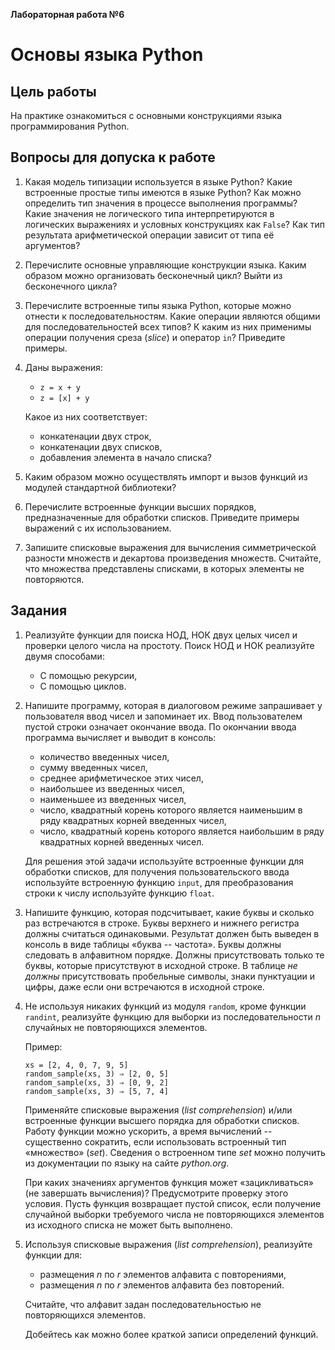 **Лабораторная работа №6**

# Основы языка Python

## Цель работы

На практике ознакомиться с основными конструкциями языка программирования Python.

## Вопросы для допуска к работе

1.  Какая модель типизации используется в языке Python? Какие встроенные простые типы имеются в языке Python? Как можно определить тип значения в процессе выполнения программы? Какие значения не логического типа интерпретируются в логических выражениях и условных конструкциях как `False`? Как тип результата арифметической операции зависит от типа её аргументов?

2.  Перечислите основные управляющие конструкции языка. Каким образом можно организовать бесконечный цикл? Выйти из бесконечного цикла?

3.  Перечислите встроенные типы языка Python, которые можно отнести к последовательностям. Какие операции являются общими для последовательностей всех типов? К каким из них применимы операции получения среза (*slice*) и оператор `in`? Приведите примеры.

4.  Даны выражения:

    + `z = x + y`
    + `z = [x] + y`
    
    Какое из них соответствует:
    
    +   конкатенации двух строк,
    +   конкатенации двух списков,
    +   добавления элемента в начало списка?

6.  Каким образом можно осуществлять импорт и вызов функций из модулей стандартной библиотеки? 

7.  Перечислите встроенные функции высших порядков, предназначенные для обработки списков. Приведите примеры выражений с их использованием.

8.  Запишите списковые выражения для вычисления симметрической разности множеств и декартова произведения множеств. Считайте, что множества представлены списками, в которых элементы не повторяются.

## Задания

1.  Реализуйте функции для поиска НОД, НОК двух целых чисел и проверки целого числа на простоту. Поиск НОД и НОК реализуйте двумя способами:

    +   С помощью рекурсии,
    +   С помощью циклов.
    
2.  Напишите программу, которая в диалоговом режиме запрашивает у пользователя ввод чисел и запоминает их. Ввод пользователем пустой строки означает окончание ввода. По окончании ввода программа вычисляет и выводит в консоль:

    +   количество введенных чисел,
    +   сумму введенных чисел,
    +   среднее арифметическое этих чисел,
    +   наибольшее из введенных чисел,
    +   наименьшее из введенных чисел,
    +   число, квадратный корень которого является наименьшим в ряду квадратных корней введенных чисел,
    +   число, квадратный корень которого является наибольшим в ряду квадратных корней введенных чисел.
    
    Для решения этой задачи используйте встроенные функции для обработки списков, для получения пользовательского ввода используйте встроенную функцию `input`, для преобразования строки к числу используйте функцию `float`.

3.  Напишите функцию, которая подсчитывает, какие буквы и сколько раз встречаются в строке. Буквы верхнего и нижнего регистра должны считаться одинаковыми. Результат должен быть выведен в консоль в виде таблицы «буква -- частота». Буквы должны следовать в алфавитном порядке. Должны присутствовать только те буквы, которые присутствуют в исходной строке. В таблице *не должны* присутствовать пробельные символы, знаки пунктуации и цифры, даже если они встречаются в исходной строке.

0.  Не используя никаких функций из модуля `random`, кроме функции `randint`, реализуйте функцию для выборки из последовательности $n$ случайных не повторяющихся элементов.

    Пример:
    
    ```nohighlight
    xs = [2, 4, 0, 7, 9, 5]
    random_sample(xs, 3) ⇒ [2, 0, 5]
    random_sample(xs, 3) ⇒ [0, 9, 2]
    random_sample(xs, 3) ⇒ [5, 7, 4]
    ```
    
    Применяйте списковые выражения (*list comprehension*) и/или встроенные функции высшего порядка для обработки списков. Работу функции можно ускорить, а время вычислений -- существенно сократить, если использовать встроенный тип «множество» (*set*). Сведения о встроенном типе *set* можно получить из документации по языку на сайте *python.org*.
    
    При каких значениях аргументов функция может «зацикливаться» (не завершать вычисления)? Предусмотрите проверку этого условия. Пусть функция возвращает пустой список, если получение случайной выборки требуемого числа не повторяющихся элементов из исходного списка не может быть выполнено.

5.  Используя списковые выражения (*list comprehension*), реализуйте функции для: 

    +   размещения $n$ по $r$ элементов алфавита с повторениями, 
    +   размещения $n$ по $r$ элементов алфавита без повторений.
    
    Считайте, что алфавит задан последовательностью не повторяющихся элементов. 
    
    Добейтесь как можно более краткой записи определений функций.

